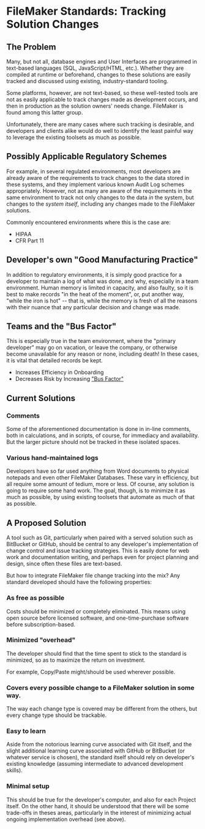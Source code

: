 # FileMaker Standards: Tracking Solution Changes

## The Problem

Many, but not all, database engines and User Interfaces are programmed in text-based languages (SQL, JavaScript/HTML, etc.).  Whether they are compiled at runtime or beforehand, changes to these solutions are easily tracked and discussed using existing, industry-standard tooling.

Some platforms, however, are not text-based, so these well-tested tools are not as easily applicable to track changes made as development occurs, and then in production as the solution owners' needs change.  FileMaker is found among this latter group.

Unfortunately, there are many cases where such tracking is desirable, and developers and clients alike would do well to identify the least painful way to leverage the existing toolsets as much as possible.

## Possibly Applicable Regulatory Schemes

For example, in several regulated environments, most developers are already aware of the requirements to track changes to the data stored in these systems, and they implement various known Audit Log schemes appropriately.  However, not as many are aware of the requirements in the same environment to track not only changes to the data _in_ the system, but changes to the _system itself_, including any changes made to the FileMaker solutions.

Commonly encountered environments where this is the case are:
 - HIPAA
 - CFR Part 11

## Developer's own "Good Manufacturing Practice"

In addition to regulatory environments, it is simply good practice for a developer to maintain a log of what was done, and why, especially in a team environment.  Human memory is limited in capacity, and also faulty, so it is best to make records "in the heat of the moment", or, put another way, "while the iron is hot" -- that is, while the memory is fresh of all the reasons with their nuance that any particular decision and change was made.

## Teams and the "Bus Factor"

This is especially true in the team environment, where the "primary developer" may go on vacation, or leave the company, or otherwise become unavailable for any reason or none, including death!  In these cases, it is vital that detailed records be kept.

 - Increases Efficiency in Onboarding
 - Decreases Risk by Increasing ["Bus Factor"](https://en.wikipedia.org/wiki/Bus_factor)

## Current Solutions

### Comments

Some of the aforementioned documentation is done in in-line comments, both in calculations, and in scripts, of course, for immediacy and availability.  But the larger picture should not be tracked in these isolated spaces.

### Various hand-maintained logs

Developers have so far used anything from Word documents to physical notepads and even other FileMaker Databases.  These vary in efficiency, but all require some amount of tedium, more or less.  Of course, any solution is going to require some hand work.  The goal, though, is to minimize it as much as possible, by using existing toolsets that automate as much of that as possible.

## A Proposed Solution

A tool such as Git, particularly when paired with a served solution such as BitBucket or GitHub, should be central to any developer's implementation of change control and issue tracking strategies.  This is easily done for web work and documentation writing, and perhaps even for project planning and design, since often these files are text-based.

But how to integrate FileMaker file change tracking into the mix?  Any standard developed should have the following properties:

### As free as possible

Costs should be minimized or completely eliminated.  This means using open source before licensed software, and one-time-purchase software before subscription-based.

### Minimized "overhead"

The developer should find that the time spent to stick to the standard is minimized, so as to maximize the return on investment.

For example, Copy/Paste might/should be used wherever possible.

### Covers every possible change to a FileMaker solution in some way.

The way each change type is covered may be different from the others, but every change type should be trackable.

### Easy to learn

Aside from the notorious learning curve associated with Git itself, and the slight additional learning curve associated with GitHub or BitBucket (or whatever service is chosen), the standard itself should rely on developer's existing knowledge (assuming intermediate to advanced development skills).

### Minimal setup

This should be true for the developer's computer, and also for each Project itself.  On the other hand, it should be understood that there will be some trade-offs in theses areas, particularly in the interest of minimizing actual ongoing implementation overhead (see above).
